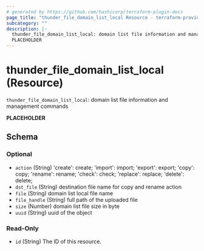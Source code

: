 ```yaml
---
# generated by https://github.com/hashicorp/terraform-plugin-docs
page_title: "thunder_file_domain_list_local Resource - terraform-provider-thunder"
subcategory: ""
description: |-
  thunder_file_domain_list_local: domain list file information and management commands
  PLACEHOLDER
---
```


# thunder_file_domain_list_local (Resource)

`thunder_file_domain_list_local`: domain list file information and management commands

__PLACEHOLDER__



<!-- schema generated by tfplugindocs -->
## Schema

### Optional

- `action` (String) 'create': create; 'import': import; 'export': export; 'copy': copy; 'rename': rename; 'check': check; 'replace': replace; 'delete': delete;
- `dst_file` (String) destination file name for copy and rename action
- `file` (String) domain list local file name
- `file_handle` (String) full path of the uploaded file
- `size` (Number) domain list file size in byte
- `uuid` (String) uuid of the object

### Read-Only

- `id` (String) The ID of this resource.


